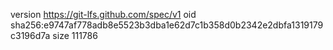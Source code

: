 version https://git-lfs.github.com/spec/v1
oid sha256:e9747af778adb8e5523b3dba1e62d7c1b358d0b2342e2dbfa1319179c3196d7a
size 111786
